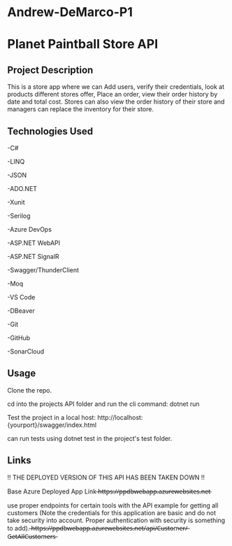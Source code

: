 # Andrew-DeMarco-P1

# Planet Paintball Store API

## Project Description

This is a store app where we can Add users, verify their credentials, look at products different stores offer, Place an order, view their order history by date and total cost.
Stores can also view the order history of their store and managers can replace the inventory for their store. 

## Technologies Used
-C#

-LINQ

-JSON

-ADO.NET

-Xunit

-Serilog

-Azure DevOps

-ASP.NET WebAPI

-ASP.NET SignalR

-Swagger/ThunderClient

-Moq

-VS Code

-DBeaver

-Git

-GitHub

-SonarCloud

## Usage
Clone the repo.

cd into the projects API folder and run the cli command: dotnet run

Test the project in a local host: http://localhost:{yourport}/swagger/index.html

can run tests using dotnet test in the project's test folder.

## Links
!! THE DEPLOYED VERSION OF THIS API HAS BEEN TAKEN DOWN !!

Base Azure Deployed App Link
 ̶h̶t̶t̶p̶s̶:̶/̶/̶p̶p̶d̶b̶w̶e̶b̶a̶p̶p̶.̶a̶z̶u̶r̶e̶w̶e̶b̶s̶i̶t̶e̶s̶.̶n̶e̶t̶

use proper endpoints for certain tools with the API
example for getting all customers (Note the credentials for this application are basic and do not take security into account. Proper authentication with security is something to add).
 ̶h̶t̶t̶p̶s̶:̶/̶/̶p̶p̶d̶b̶w̶e̶b̶a̶p̶p̶.̶a̶z̶u̶r̶e̶w̶e̶b̶s̶i̶t̶e̶s̶.̶n̶e̶t̶/̶a̶p̶i̶/̶C̶u̶s̶t̶o̶m̶e̶r̶/̶G̶e̶t̶A̶l̶l̶C̶u̶s̶t̶o̶m̶e̶r̶s̶
